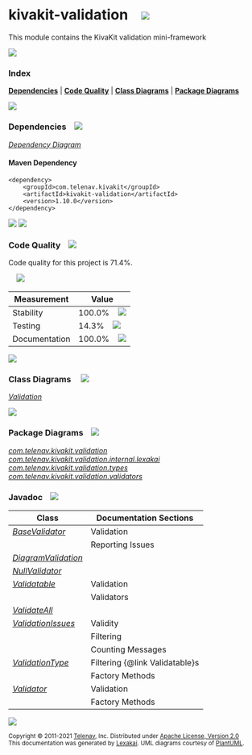 [//]: # (start-user-text)



[//]: # (end-user-text)

# kivakit-validation &nbsp;&nbsp; <img src="https://telenav.github.io/telenav-assets/images/icons/puzzle-64.png" srcset="https://telenav.github.io/telenav-assets/images/icons/puzzle-64-2x.png 2x"/>

This module contains the KivaKit validation mini-framework

<img src="https://telenav.github.io/telenav-assets/images/separators/horizontal-line-512.png" srcset="https://telenav.github.io/telenav-assets/images/separators/horizontal-line-512-2x.png 2x"/>

### Index



[**Dependencies**](#dependencies) | [**Code Quality**](#code-quality) | [**Class Diagrams**](#class-diagrams) | [**Package Diagrams**](#package-diagrams)

<img src="https://telenav.github.io/telenav-assets/images/separators/horizontal-line-512.png" srcset="https://telenav.github.io/telenav-assets/images/separators/horizontal-line-512-2x.png 2x"/>

### Dependencies <a name="dependencies"></a> &nbsp;&nbsp; <img src="https://telenav.github.io/telenav-assets/images/icons/dependencies-32.png" srcset="https://telenav.github.io/telenav-assets/images/icons/dependencies-32-2x.png 2x"/>

[*Dependency Diagram*](https://www.kivakit.org/1.10.0/lexakai/kivakit/kivakit-validation/documentation/diagrams/dependencies.svg)

#### Maven Dependency

    <dependency>
        <groupId>com.telenav.kivakit</groupId>
        <artifactId>kivakit-validation</artifactId>
        <version>1.10.0</version>
    </dependency>

<img src="https://telenav.github.io/telenav-assets/images/separators/horizontal-line-128.png" srcset="https://telenav.github.io/telenav-assets/images/separators/horizontal-line-128-2x.png 2x"/>

[//]: # (start-user-text)



[//]: # (end-user-text)

<img src="https://telenav.github.io/telenav-assets/images/separators/horizontal-line-128.png" srcset="https://telenav.github.io/telenav-assets/images/separators/horizontal-line-128-2x.png 2x"/>

### Code Quality <a name="code-quality"></a> &nbsp;&nbsp; <img src="https://telenav.github.io/telenav-assets/images/icons/ruler-32.png" srcset="https://telenav.github.io/telenav-assets/images/icons/ruler-32-2x.png 2x"/>

Code quality for this project is 71.4%.  
  
&nbsp; &nbsp; <img src="https://telenav.github.io/telenav-assets/images/meters/meter-70-96.png" srcset="https://telenav.github.io/telenav-assets/images/meters/meter-70-96-2x.png 2x"/>

| Measurement   | Value                    |
|---------------|--------------------------|
| Stability     | 100.0%&nbsp; &nbsp; <img src="https://telenav.github.io/telenav-assets/images/meters/meter-100-96.png" srcset="https://telenav.github.io/telenav-assets/images/meters/meter-100-96-2x.png 2x"/>     |
| Testing       | 14.3%&nbsp; &nbsp; <img src="https://telenav.github.io/telenav-assets/images/meters/meter-10-96.png" srcset="https://telenav.github.io/telenav-assets/images/meters/meter-10-96-2x.png 2x"/>       |
| Documentation | 100.0%&nbsp; &nbsp; <img src="https://telenav.github.io/telenav-assets/images/meters/meter-100-96.png" srcset="https://telenav.github.io/telenav-assets/images/meters/meter-100-96-2x.png 2x"/> |

<img src="https://telenav.github.io/telenav-assets/images/separators/horizontal-line-128.png" srcset="https://telenav.github.io/telenav-assets/images/separators/horizontal-line-128-2x.png 2x"/>

### Class Diagrams <a name="class-diagrams"></a> &nbsp; &nbsp; <img src="https://telenav.github.io/telenav-assets/images/icons/diagram-40.png" srcset="https://telenav.github.io/telenav-assets/images/icons/diagram-40-2x.png 2x"/>

[*Validation*](https://www.kivakit.org/1.10.0/lexakai/kivakit/kivakit-validation/documentation/diagrams/diagram-validation.svg)

<img src="https://telenav.github.io/telenav-assets/images/separators/horizontal-line-128.png" srcset="https://telenav.github.io/telenav-assets/images/separators/horizontal-line-128-2x.png 2x"/>

### Package Diagrams <a name="package-diagrams"></a> &nbsp;&nbsp; <img src="https://telenav.github.io/telenav-assets/images/icons/box-24.png" srcset="https://telenav.github.io/telenav-assets/images/icons/box-24-2x.png 2x"/>

[*com.telenav.kivakit.validation*](https://www.kivakit.org/1.10.0/lexakai/kivakit/kivakit-validation/documentation/diagrams/com.telenav.kivakit.validation.svg)  
[*com.telenav.kivakit.validation.internal.lexakai*](https://www.kivakit.org/1.10.0/lexakai/kivakit/kivakit-validation/documentation/diagrams/com.telenav.kivakit.validation.internal.lexakai.svg)  
[*com.telenav.kivakit.validation.types*](https://www.kivakit.org/1.10.0/lexakai/kivakit/kivakit-validation/documentation/diagrams/com.telenav.kivakit.validation.types.svg)  
[*com.telenav.kivakit.validation.validators*](https://www.kivakit.org/1.10.0/lexakai/kivakit/kivakit-validation/documentation/diagrams/com.telenav.kivakit.validation.validators.svg)

### Javadoc <a name="code-quality"></a> &nbsp;&nbsp; <img src="https://telenav.github.io/telenav-assets/images/icons/books-24.png" srcset="https://telenav.github.io/telenav-assets/images/icons/books-24-2x.png 2x"/>

| Class | Documentation Sections  |
|-------|-------------------------|
| [*BaseValidator*](https://www.kivakit.org/1.10.0/javadoc/kivakit/kivakit-validation/com/telenav/kivakit/validation/BaseValidator.html) | Validation |  
| | Reporting Issues |  
| [*DiagramValidation*](https://www.kivakit.org/1.10.0/javadoc/kivakit/kivakit-validation/com/telenav/kivakit/validation/internal/lexakai/DiagramValidation.html) |  |  
| [*NullValidator*](https://www.kivakit.org/1.10.0/javadoc/kivakit/kivakit-validation/com/telenav/kivakit/validation/validators/NullValidator.html) |  |  
| [*Validatable*](https://www.kivakit.org/1.10.0/javadoc/kivakit/kivakit-validation/com/telenav/kivakit/validation/Validatable.html) | Validation |  
| | Validators |  
| [*ValidateAll*](https://www.kivakit.org/1.10.0/javadoc/kivakit/kivakit-validation/com/telenav/kivakit/validation/types/ValidateAll.html) |  |  
| [*ValidationIssues*](https://www.kivakit.org/1.10.0/javadoc/kivakit/kivakit-validation/com/telenav/kivakit/validation/ValidationIssues.html) | Validity |  
| | Filtering |  
| | Counting Messages |  
| [*ValidationType*](https://www.kivakit.org/1.10.0/javadoc/kivakit/kivakit-validation/com/telenav/kivakit/validation/ValidationType.html) | Filtering {@link Validatable}s |  
| | Factory Methods |  
| [*Validator*](https://www.kivakit.org/1.10.0/javadoc/kivakit/kivakit-validation/com/telenav/kivakit/validation/Validator.html) | Validation |  
| | Factory Methods |  

[//]: # (start-user-text)



[//]: # (end-user-text)

<img src="https://telenav.github.io/telenav-assets/images/separators/horizontal-line-512.png" srcset="https://telenav.github.io/telenav-assets/images/separators/horizontal-line-512-2x.png 2x"/>

<sub>Copyright &#169; 2011-2021 [Telenav](https://telenav.com), Inc. Distributed under [Apache License, Version 2.0](LICENSE)</sub>  
<sub>This documentation was generated by [Lexakai](https://lexakai.org). UML diagrams courtesy of [PlantUML](https://plantuml.com).</sub>
